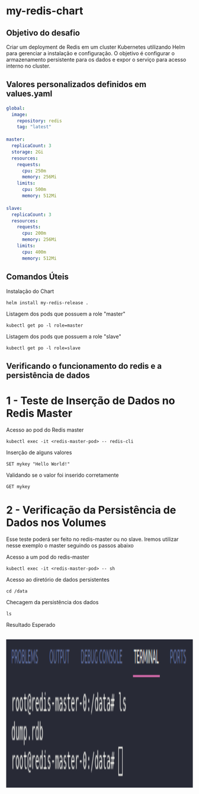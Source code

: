 # my-redis-chart

## Objetivo do desafio
Criar um deployment de Redis em um cluster Kubernetes utilizando Helm para gerenciar a instalação e configuração. O objetivo é configurar o armazenamento persistente para os dados e expor o serviço para acesso interno no cluster.

## Valores personalizados definidos em values.yaml
```yaml
global:
  image:
    repository: redis
    tag: "latest"
    
master:
  replicaCount: 3
  storage: 2Gi
  resources:
    requests:
      cpu: 250m
      memory: 256Mi
    limits:
      cpu: 500m
      memory: 512Mi

slave:
  replicaCount: 3
  resources:
    requests:
      cpu: 200m
      memory: 256Mi
    limits:
      cpu: 400m
      memory: 512Mi
```

## Comandos Úteis
Instalação do Chart
```
helm install my-redis-release .
```
Listagem dos pods que possuem a role "master"
```
kubectl get po -l role=master
```
Listagem dos pods que possuem a role "slave"
```
kubectl get po -l role=slave
```

## Verificando o funcionamento do redis e a persistência de dados

# 1 - Teste de Inserção de Dados no Redis Master
Acesso ao pod do Redis master
```
kubectl exec -it <redis-master-pod> -- redis-cli
```
Inserção de alguns valores
```
SET mykey "Hello World!"
```
Validando se o valor foi inserido corretamente
```
GET mykey
```
# 2 - Verificação da Persistência de Dados nos Volumes
Esse teste poderá ser feito no redis-master ou no slave. Iremos utilizar nesse exemplo o master seguindo os passos abaixo

Acesso a um pod do redis-master
```
kubectl exec -it <redis-master-pod> -- sh
```
Acesso ao diretório de dados persistentes
```
cd /data
```
Checagem da persistência dos dados
```
ls
```
Resultado Esperado
<div style="text-align: center"><br>
    <img align="center" alt="result" height="400px" width="700px" src="https://github.com/CarlosDaniel3/my-redis-chart/blob/main/assets/data-result.png">
</div>